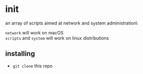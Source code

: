 # init

an array of scripts aimed at network and system administration\

```network``` will work on macOS\
```scripts``` and ```system``` will work on linux distributions

## installing
- ```git clone``` this repo
